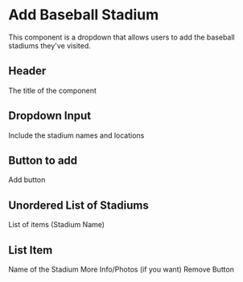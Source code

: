 # Add Baseball Stadium

This component is a dropdown that allows users to 
add the baseball stadiums they've visited.

## Header

The title of the component

## Dropdown Input

Include the stadium names and locations

## Button to add

Add button

## Unordered List of Stadiums

List of items (Stadium Name)

## List Item

Name of the Stadium
More Info/Photos (if you want)
Remove Button